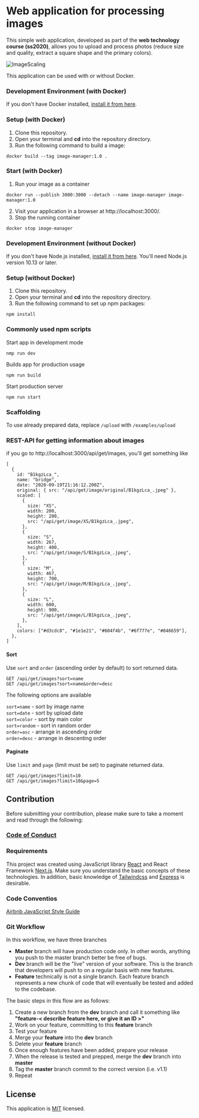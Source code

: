 # Web application for processing images

This simple web application, developed as part of the **web technology course (ss2020)**, allows you to upload and process photos (reduce size and quality, extract a square shape and the primary colors).

![ImageScaling](https://github.com/mi-classroom/mi-web-technologien-beiboot-ss2020-d-kuznetsov/blob/master/docs/images/image-grid.jpeg)

This application can be used with or without Docker.

### Development Environment (with Docker)

If you don't have Docker installed, [install it from here](https://docs.docker.com/get-docker/).

### Setup (with Docker)

1. Сlone this repository.
2. Open your terminal and **cd** into the repository directory.
3. Run the following command to build a image:

```
docker build --tag image-manager:1.0 .
```

### Start (with Docker)

1. Run your image as a container

```
docker run --publish 3000:3000 --detach --name image-manager image-manager:1.0
```

2. Visit your application in a browser at http://localhost:3000/.
3. Stop the running container

```
docker stop image-manager
```

### Development Environment (without Docker)

If you don't have Node.js installed, [install it from here](https://nodejs.org/en/).
You'll need Node.js version 10.13 or later.

### Setup (without Docker)

1. Сlone this repository.
2. Open your terminal and **cd** into the repository directory.
3. Run the following command to set up npm packages:

```
npm install
```

### Commonly used npm scripts

Start app in development mode

```
nmp run dev
```

Builds app for production usage

```
npm run build
```

Start production server

```
npm run start
```

### Scaffolding

To use already prepared data, replace `/upload` with `/examples/upload`

### REST-API for getting information about images

if you go to http://localhost:3000/api/get/images, you'll get something like

```
[
  {
    id: "B1kgzLca_",
    name: "bridge",
    date: "2020-09-19T21:16:12.200Z",
    original: { src: "/api/get/image/original/B1kgzLca_.jpeg" },
    scaled: [
      {
        size: "XS",
        width: 200,
        height: 200,
        src: "/api/get/image/XS/B1kgzLca_.jpeg",
      },
      {
        size: "S",
        width: 267,
        height: 400,
        src: "/api/get/image/S/B1kgzLca_.jpeg",
      },
      {
        size: "M",
        width: 467,
        height: 700,
        src: "/api/get/image/M/B1kgzLca_.jpeg",
      },
      {
        size: "L",
        width: 600,
        height: 900,
        src: "/api/get/image/L/B1kgzLca_.jpeg",
      },
    ],
    colors: ["#d3cdc8", "#1e1e21", "#604f4b", "#6f777e", "#846659"],
  },
]
```

#### Sort

Use `sort` and `order` (ascending order by default) to sort returned data.

```
GET /api/get/images?sort=name
GET /api/get/images?sort=name&order=desc
```

The following options are available

`sort=name` - sort by image name<br />
`sort=date` - sort by upload date<br />
`sort=color` - sort by main color<br />
`sort=random` - sort in random order<br />
`order=asc` - arrange in ascending order<br />
`order=desc` - arrange in descenting order

#### Paginate

Use `limit` and `page` (limit must be set) to paginate returned data.

```
GET /api/get/images?limit=10
GET /api/get/images?limit=10&page=5
```

## Contribution

Before submitting your contribution, please make sure to take a moment and read through the following:

### [Code of Conduct](https://github.com/mi-classroom/mi-web-technologien-beiboot-ss2020-d-kuznetsov/blob/master/.github/CODE_OF_CONDUCT.md)

### Requirements

This project was created using JavaScript library [React](https://reactjs.org/) and React Framework [Next.js](https://nextjs.org/). Make sure you understand the basic concepts of these technologies. In addition, basic knowledge of [Tailwindcss](https://tailwindcss.com/) and [Express](https://expressjs.com/) is desirable.

### Code Conventios

[Airbnb JavaScript Style Guide](https://github.com/airbnb/javascript)

### Git Workflow

In this workflow, we have three branches

- **Master** branch will have production code only. In other words, anything you push to the master branch better be free of bugs.
- **Dev** branch will be the "live" version of your software. This is the branch that developers will push to on a regular basis with new features.
- **Feature** technically is not a single branch. Each feature branch represents a new chunk of code that will eventually be tested and added to the codebase.

The basic steps in this flow are as follows:

1. Create a new branch from the **dev** branch and call it something like **"feature-< describe feature here, or give it an ID >"**
2. Work on your feature, committing to this **feature** branch
3. Test your feature
4. Merge your **feature** into the **dev** branch
5. Delete your **feature** branch
6. Once enough features have been added, prepare your release
7. When the release is tested and prepped, merge the **dev** branch into **master**
8. Tag the **master** branch commit to the correct version (i.e. v1.1)
9. Repeat

## License

This application is [MIT](./LICENSE) licensed.
